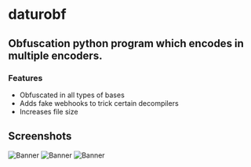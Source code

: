 # daturobf
## Obfuscation python program which encodes in multiple encoders.
### Features
- Obfuscated in all types of bases
- Adds fake webhooks to trick certain decompilers
- Increases file size
  
## Screenshots
<img src="https://cdn.discordapp.com/attachments/1135635872344187010/1135996761912119476/WindowsTerminal_DKMKpSy4z3.png" alt="Banner">
<img src="https://cdn.discordapp.com/attachments/1135635872344187010/1135996867562455161/WindowsTerminal_6ZWOB2IVH7.png" alt="Banner">
<img src="https://cdn.discordapp.com/attachments/1135635872344187010/1135996809790116010/WindowsTerminal_7IHc1yCC8n.jpg" alt="Banner">
